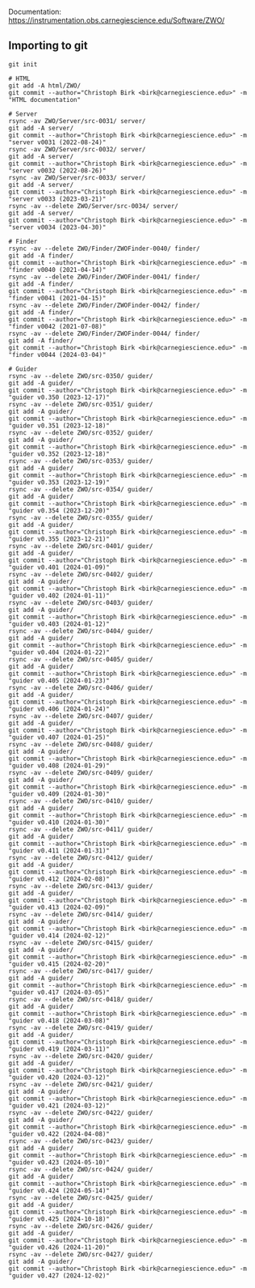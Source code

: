 Documentation: https://instrumentation.obs.carnegiescience.edu/Software/ZWO/

Importing to git
----------------

    git init
    
    # HTML
    git add -A html/ZWO/
    git commit --author="Christoph Birk <birk@carnegiescience.edu>" -m "HTML documentation"
    
    # Server
    rsync -av ZWO/Server/src-0031/ server/
    git add -A server/
    git commit --author="Christoph Birk <birk@carnegiescience.edu>" -m "server v0031 (2022-08-24)"
    rsync -av ZWO/Server/src-0032/ server/
    git add -A server/
    git commit --author="Christoph Birk <birk@carnegiescience.edu>" -m "server v0032 (2022-08-26)"
    rsync -av ZWO/Server/src-0033/ server/
    git add -A server/
    git commit --author="Christoph Birk <birk@carnegiescience.edu>" -m "server v0033 (2023-03-21)"
    rsync -av --delete ZWO/Server/src-0034/ server/
    git add -A server/
    git commit --author="Christoph Birk <birk@carnegiescience.edu>" -m "server v0034 (2023-04-30)"
    
    # Finder
    rsync -av --delete ZWO/Finder/ZWOFinder-0040/ finder/
    git add -A finder/
    git commit --author="Christoph Birk <birk@carnegiescience.edu>" -m "finder v0040 (2021-04-14)"
    rsync -av --delete ZWO/Finder/ZWOFinder-0041/ finder/
    git add -A finder/
    git commit --author="Christoph Birk <birk@carnegiescience.edu>" -m "finder v0041 (2021-04-15)"
    rsync -av --delete ZWO/Finder/ZWOFinder-0042/ finder/
    git add -A finder/
    git commit --author="Christoph Birk <birk@carnegiescience.edu>" -m "finder v0042 (2021-07-08)"
    rsync -av --delete ZWO/Finder/ZWOFinder-0044/ finder/
    git add -A finder/
    git commit --author="Christoph Birk <birk@carnegiescience.edu>" -m "finder v0044 (2024-03-04)"

    # Guider
    rsync -av --delete ZWO/src-0350/ guider/
    git add -A guider/
    git commit --author="Christoph Birk <birk@carnegiescience.edu>" -m "guider v0.350 (2023-12-17)"
    rsync -av --delete ZWO/src-0351/ guider/
    git add -A guider/
    git commit --author="Christoph Birk <birk@carnegiescience.edu>" -m "guider v0.351 (2023-12-18)"
    rsync -av --delete ZWO/src-0352/ guider/
    git add -A guider/
    git commit --author="Christoph Birk <birk@carnegiescience.edu>" -m "guider v0.352 (2023-12-18)"
    rsync -av --delete ZWO/src-0353/ guider/
    git add -A guider/
    git commit --author="Christoph Birk <birk@carnegiescience.edu>" -m "guider v0.353 (2023-12-19)"
    rsync -av --delete ZWO/src-0354/ guider/
    git add -A guider/
    git commit --author="Christoph Birk <birk@carnegiescience.edu>" -m "guider v0.354 (2023-12-20)"
    rsync -av --delete ZWO/src-0355/ guider/
    git add -A guider/
    git commit --author="Christoph Birk <birk@carnegiescience.edu>" -m "guider v0.355 (2023-12-21)"
    rsync -av --delete ZWO/src-0401/ guider/
    git add -A guider/
    git commit --author="Christoph Birk <birk@carnegiescience.edu>" -m "guider v0.401 (2024-01-09)"
    rsync -av --delete ZWO/src-0402/ guider/
    git add -A guider/
    git commit --author="Christoph Birk <birk@carnegiescience.edu>" -m "guider v0.402 (2024-01-11)"
    rsync -av --delete ZWO/src-0403/ guider/
    git add -A guider/
    git commit --author="Christoph Birk <birk@carnegiescience.edu>" -m "guider v0.403 (2024-01-12)"
    rsync -av --delete ZWO/src-0404/ guider/
    git add -A guider/
    git commit --author="Christoph Birk <birk@carnegiescience.edu>" -m "guider v0.404 (2024-01-22)"
    rsync -av --delete ZWO/src-0405/ guider/
    git add -A guider/
    git commit --author="Christoph Birk <birk@carnegiescience.edu>" -m "guider v0.405 (2024-01-23)"
    rsync -av --delete ZWO/src-0406/ guider/
    git add -A guider/
    git commit --author="Christoph Birk <birk@carnegiescience.edu>" -m "guider v0.406 (2024-01-24)"
    rsync -av --delete ZWO/src-0407/ guider/
    git add -A guider/
    git commit --author="Christoph Birk <birk@carnegiescience.edu>" -m "guider v0.407 (2024-01-25)"
    rsync -av --delete ZWO/src-0408/ guider/
    git add -A guider/
    git commit --author="Christoph Birk <birk@carnegiescience.edu>" -m "guider v0.408 (2024-01-29)"
    rsync -av --delete ZWO/src-0409/ guider/
    git add -A guider/
    git commit --author="Christoph Birk <birk@carnegiescience.edu>" -m "guider v0.409 (2024-01-30)"
    rsync -av --delete ZWO/src-0410/ guider/
    git add -A guider/
    git commit --author="Christoph Birk <birk@carnegiescience.edu>" -m "guider v0.410 (2024-01-30)"
    rsync -av --delete ZWO/src-0411/ guider/
    git add -A guider/
    git commit --author="Christoph Birk <birk@carnegiescience.edu>" -m "guider v0.411 (2024-01-31)"
    rsync -av --delete ZWO/src-0412/ guider/
    git add -A guider/
    git commit --author="Christoph Birk <birk@carnegiescience.edu>" -m "guider v0.412 (2024-02-08)"
    rsync -av --delete ZWO/src-0413/ guider/
    git add -A guider/
    git commit --author="Christoph Birk <birk@carnegiescience.edu>" -m "guider v0.413 (2024-02-09)"
    rsync -av --delete ZWO/src-0414/ guider/
    git add -A guider/
    git commit --author="Christoph Birk <birk@carnegiescience.edu>" -m "guider v0.414 (2024-02-12)"
    rsync -av --delete ZWO/src-0415/ guider/
    git add -A guider/
    git commit --author="Christoph Birk <birk@carnegiescience.edu>" -m "guider v0.415 (2024-02-20)"
    rsync -av --delete ZWO/src-0417/ guider/
    git add -A guider/
    git commit --author="Christoph Birk <birk@carnegiescience.edu>" -m "guider v0.417 (2024-03-05)"
    rsync -av --delete ZWO/src-0418/ guider/
    git add -A guider/
    git commit --author="Christoph Birk <birk@carnegiescience.edu>" -m "guider v0.418 (2024-03-08)"
    rsync -av --delete ZWO/src-0419/ guider/
    git add -A guider/
    git commit --author="Christoph Birk <birk@carnegiescience.edu>" -m "guider v0.419 (2024-03-11)"
    rsync -av --delete ZWO/src-0420/ guider/
    git add -A guider/
    git commit --author="Christoph Birk <birk@carnegiescience.edu>" -m "guider v0.420 (2024-03-12)"
    rsync -av --delete ZWO/src-0421/ guider/
    git add -A guider/
    git commit --author="Christoph Birk <birk@carnegiescience.edu>" -m "guider v0.421 (2024-03-12)"
    rsync -av --delete ZWO/src-0422/ guider/
    git add -A guider/
    git commit --author="Christoph Birk <birk@carnegiescience.edu>" -m "guider v0.422 (2024-04-08)"
    rsync -av --delete ZWO/src-0423/ guider/
    git add -A guider/
    git commit --author="Christoph Birk <birk@carnegiescience.edu>" -m "guider v0.423 (2024-05-10)"
    rsync -av --delete ZWO/src-0424/ guider/
    git add -A guider/
    git commit --author="Christoph Birk <birk@carnegiescience.edu>" -m "guider v0.424 (2024-05-14)"
    rsync -av --delete ZWO/src-0425/ guider/
    git add -A guider/
    git commit --author="Christoph Birk <birk@carnegiescience.edu>" -m "guider v0.425 (2024-10-18)"
    rsync -av --delete ZWO/src-0426/ guider/
    git add -A guider/
    git commit --author="Christoph Birk <birk@carnegiescience.edu>" -m "guider v0.426 (2024-11-20)"
    rsync -av --delete ZWO/src-0427/ guider/
    git add -A guider/
    git commit --author="Christoph Birk <birk@carnegiescience.edu>" -m "guider v0.427 (2024-12-02)"